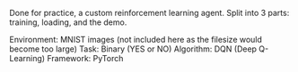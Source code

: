 Done for practice, a custom reinforcement learning agent. Split into 3 parts: training, loading, and the demo.

Environment: MNIST images (not included here as the filesize would become too large)
Task: Binary (YES or NO)
Algorithm: DQN (Deep Q-Learning)
Framework: PyTorch
